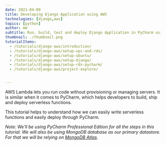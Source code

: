 ```yaml
---
date: 2021-04-09
title: Developing Django Application using AWS
technologies: [django,aws]
topics: [python]
author: mm
subtitle: Run, build, test and deploy Django Application in PyCharm using NICE DCV.
thumbnail: ./thumbnail.png
tutorialItems:
  - /tutorials/django-aws/introduction/
  - /tutorials/django-aws/setup-vpc-and-rds/
  - /tutorials/django-aws/setup-ubuntu/
  - /tutorials/django-aws/setup-django/
  - /tutorials/django-aws/setup-rds-pycharm/
  - /tutorials/django-aws/project-explore/


---
```


AWS Lambda lets you run code without provisioning or managing servers.
 It is similar when it comes to PyCharm, which helps developers to build, ship and deploy serverless functions.

This tutorial helps to understand how we can easily write serverless functions and easily deploy through PyCharm.

*Note: We'll be using PyCharm Professional Edition for all the steps in this tutorial. 
We will also be using MongoDB database as our primary datastore. For that we will be
relying on [MongoDB Atlas](https://www.mongodb.com/cloud/atlas).*

